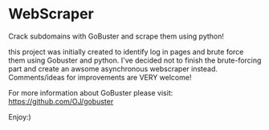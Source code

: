 # WebScraper
Crack subdomains with GoBuster and scrape them using python!

this project was initially created to identify log in pages and brute force them using Gobuster and python.
I've decided not to finish the brute-forcing part and create an awsome asynchronous webscraper instead.
Comments/ideas for improvements are VERY welcome!

For more information about GoBuster please visit:
https://github.com/OJ/gobuster

Enjoy:)
